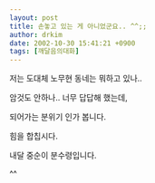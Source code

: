 ```yaml
---
layout: post
title: 손놓고 있는 게 아니었군요.. ^^;;
author: drkim
date: 2002-10-30 15:41:21 +0900
tags: [깨달음의대화]
---
```

저는 도대체 노무현 동네는 뭐하고 있나..
  
암것도 안하나.. 너무 답답해 했는데,
  
되어가는 분위기 인가 봅니다.
  

  
힘을 합칩시다.
  
내달 중순이 분수령입니다.
  
^^